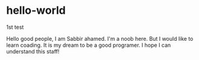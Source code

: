 # hello-world
1st test

Hello good people, I am Sabbir ahamed. I'm a noob here. But I would like to learn coading.
It is my dream to be a good programer. I hope I can understand this staff!
